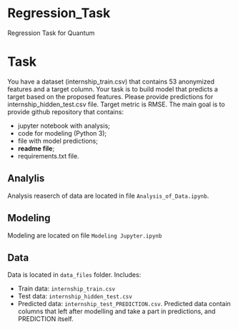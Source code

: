 # Regression_Task
Regression Task for Quantum

# Task
You have a dataset (internship_train.csv) that contains 53 anonymized features and a target column. Your task is to build model that predicts a target based on the proposed features. Please provide predictions for internship_hidden_test.csv file. Target metric is RMSE. The main goal is to provide github repository that contains:
* jupyter notebook with analysis; 
* code for modeling (Python 3); 
* file with model predictions; 
* **readme file**;
* requirements.txt file.

## Analylis
Analysis reaserch of data are located in file `Analysis_of_Data.ipynb`.

## Modeling
Modeling are located on file `Modeling Jupyter.ipynb`

## Data
Data is located in `data_files` folder. Includes:
* Train data: `internship_train.csv`
* Test data: `internship_hidden_test.csv`
* Predicted data: `internship_test_PREDICTION.csv`. Predicted data contain columns that left after modelling and take a part in predictions, and PREDICTION itself.

